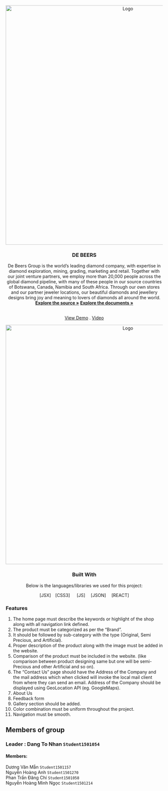 <a  name="readme-top"></a>
  
<!-- DURABLE FURNITURES -->

<br  />

<div  align="center">


<img  src="https://github.com/HitDrama/eProject-FPT-Aptech-Group4-Imitation-Jewelry/assets/138606484/a3998535-7be9-4f74-9b6a-add73e381967"  alt="Logo"  width="768px"  height="auto">

</a>

  

<h3  align="center">DE BEERS</h3>

 De Beers Group is the world’s leading diamond company, with expertise in diamond exploration, mining, grading, marketing and retail. Together with our joint venture partners, we employ more than 20,000 people across the global diamond pipeline, with many of these people in our source countries of Botswana, Canada, Namibia and South Africa. Through our own stores and our partner jeweler locations, our beautiful diamonds and jewellery designs bring joy and meaning to lovers of diamonds all around the world.
  <br  />
  <a  href="https://github.com/HitDrama/eProject-FPT-Aptech-Group4-Imitation-Jewelry"><strong>Explore the source »</strong></a>
  <a  href="https://github.com/HitDrama/eProject-FPT-Aptech-Group4-Imitation-Jewelry/tree/main/document" target="_blank"><strong>Explore the documents »</strong></a>

  <br  /><a  href="https://e-project-fpt-aptech-group4-imitation-jewelry-355zl8f96.vercel.app/" target="_blank">View Demo</a>  . <a  href="https://www.youtube.com/" target="_blank">Video</a>

<img  src="https://github.com/HitDrama/eProject-FPT-Aptech-Group4-Imitation-Jewelry/assets/138606484/3650f777-9c33-4d76-b7e7-3138aaf4b013"  alt="Logo"  width="768px"  height="auto">

  ### Built With
  Below is the languages/libraries we used for this project:


  
  

[JSX]&emsp;[CSS3] &emsp; [JS]&emsp; [JSON]&emsp; [REACT]
<div  align="left">



  
### Features </br>
<ol>
<li>
The home page must describe the keywords or highlight of the shop along
with all navigation link defined.
</br>
</li>
<li>
The product must be categorized as per the “Brand”. </br>
</li>
<li>
It should be followed by sub-category with the type (Original, Semi Precious,
and Artificial).</br>
</li>
<li>
Proper description of the product along with the image must be added in the
website.</br>
</li>
<li>
Comparison of the product must be included in the website. (like comparison
between product designing same but one will be semi-Precious and other
Artificial and so on).</br>
</li>
<li>
The “Contact Us” page should have the Address of the Company and the mail
address which when clicked will invoke the local mail client from where they
can send an email. Address of the Company should be displayed using
GeoLocation API (eg. GoogleMaps).</br>
</li>
  <li>
About Us</br>
</li>
<li>
Feedback form</br>
</li>
<li>
Gallery section should be added.</br>
</li>
<li>
Color combination must be uniform throughout the project.</br>
</li>
  <li>
Navigation must be smooth.</br>
</li>
</ol>

 ## Members of group
 ### Leader : Dang To Nhan `Student1501054`
#### Members:
Dương Văn Mẫn `Student1501157` </br>
Nguyễn Hoàng Anh `Student1501270` </br>
Phan Trần Đăng Chí `Student1501058` </br>
Nguyễn Hoàng Minh Ngọc  `Student1501214` </br>
